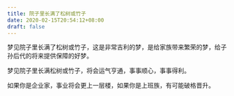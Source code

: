 ```yaml
---
title: 院子里长满了松树或竹子
date: 2020-02-15T20:54:12+08:00
draft: false
---
```


梦见院子里长满了松树或竹子，这是非常吉利的梦，是给家族带来繁荣的梦，给子孙后代的将来提供保障的好梦。

梦见院子里长满松树或竹子，将会运气亨通，事事顺心，事事得利。

如果你是企业家，事业将会更上一层楼，如果你是上班族，有可能破格晋升。

